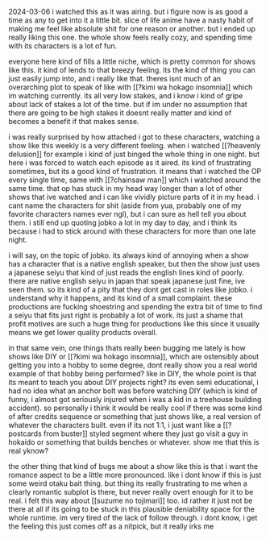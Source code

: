 2024-03-06
i watched this as it was airing. but i figure now is as good a time as any to get into it a little bit. slice of life anime have a nasty habit of making me feel like absolute shit for one reason or another. but i ended up really liking this one. the whole show feels really cozy, and spending time with its characters is a lot of fun.

everyone here kind of fills a little niche, which is pretty common for shows like this. it kind of lends to that breezy feeling. its the kind of thing you can just easily jump into, and i really like that. theres isnt much of an overarching plot to speak of like with [[?kimi wa hokago insomnia]] which im watching currently. its all very low stakes, and i know i kind of gripe about lack of stakes a lot of the time. but if im under no assumption that there are going to be high stakes it doesnt really matter and kind of becomes a benefit if that makes sense.

i was really surprised by how attached i got to these  characters, watching a show like this weekly is a very different feeling. when i watched [[?heavenly delusion]] for example i kind of just binged the whole thing in one night. but here i was forced to watch each episode as it aired. its kind of frustrating sometimes, but its a good kind of frustration. it means that i watched the OP every single time, same with [[?chainsaw man]] which i watched around the same time. that op has stuck in my head way longer than a lot of other shows that ive watched and i can like vividly picture parts of it in my head. i cant name the characters for shit (aside from yua, probably one of my favorite characters names ever ngl), but i can sure as hell tell you about them. i still end up quoting jobko a lot in my day to day, and i think its because i had to stick around with these characters for more than one late night.

i will say, on the topic of jobko. its always kind of annoying when a show has a character that is a native english speaker, but then the show just uses a japanese seiyu that kind of just reads the english lines kind of poorly. there are native english seiyu in japan that speak japanese just fine, ive seen them. so its kind of a pity that they dont get cast in roles like jobko. i understand why it happens, and its kind of a small complaint. these productions are fucking shoestring and spending the extra bit of time to find a seiyu that fits just right is probably a lot of work. its just a shame that profit motives are such a huge thing for productions like this since it usually means we get lower quality products overall.

in that same vein, one things thats really been bugging me lately is how shows like DIY or [[?kimi wa hokago insomnia]], which are ostensibly about getting you into a hobby to some degree, dont really show you a real world example of that hobby being performed? like in DIY, the whole point is that its meant to teach you about DIY projects right? its even semi educational, i had no idea what an anchor bolt was before watching DIY (which is kind of funny, i almost got seriously injured when i was a kid in a treehouse building accident). so personally i think it would be really cool if there was some kind of after credits sequence or something that just shows like, a real version of whatever the characters built. even if its not 1:1, i just want like a [[?postcards from buster]] styled segment where they just go visit a guy in hokaido or something that builds benches or whatever. show me that this is real yknow?

the other thing that kind of bugs me about a show like this is that i want the romance aspect to be a little more pronounced. like i dont know if this is just some weird otaku bait thing. but thing its really frustrating to me when a clearly romantic subplot is there, but never really overt enough for it to be real. i felt this way about [[suzume no tojimari]] too. id rather it just not be there at all if its going to be stuck in this plausible deniability space for the whole runtime. im very tired of the lack of follow through. i dont know, i get the feeling this just comes off as a nitpick, but it really irks me